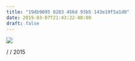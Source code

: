 ```yaml
---
title: "19db9095 0283 456d 93b5 143e19f5a1d8"
date: 2019-03-07T21:43:22-08:00
draft: false
---
```


![](https://d17enza3bfujl8.cloudfront.net/DSCF0155.jpg)

/ / 2015
